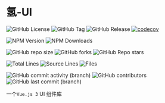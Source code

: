 # 氢-UI

[//]: # (概览)

![GitHub License](https://img.shields.io/github/license/Yin-Jinlong/h-ui)
![GitHub Tag](https://img.shields.io/github/v/tag/yin-jinlong/h-ui)
![GitHub Release](https://img.shields.io/github/v/release/yin-jinlong/h-ui)
[![codecov](https://codecov.io/gh/Yin-Jinlong/h-ui/graph/badge.svg?token=VCK8VB6I3Y)](https://codecov.io/gh/Yin-Jinlong/h-ui)

[//]: # (npm)
![NPM Version](https://img.shields.io/npm/v/%40yin-jinlong%2Fh-ui)
![NPM Downloads](https://img.shields.io/npm/dm/%40yin-jinlong%2Fh-ui)

[//]: # (仓库信息)

![GitHub repo size](https://img.shields.io/github/repo-size/Yin-Jinlong/h-ui)
![GitHub forks](https://img.shields.io/github/forks/Yin-Jinlong/h-ui)
![GitHub Repo stars](https://img.shields.io/github/stars/Yin-Jinlong/h-ui)

[//]: # (统计)

![Total Lines](https://tokei.rs/b1/github/Yin-Jinlong/h-ui)
![Source Lines](https://tokei.rs/b1/github/Yin-Jinlong/h-ui?category=code)
![Files](https://tokei.rs/b1/github/Yin-Jinlong/h-ui?category=files)

[//]: # (活动)

![GitHub commit activity (branch)](https://img.shields.io/github/commit-activity/m/Yin-Jinlong/h-ui)
![GitHub contributors](https://img.shields.io/github/contributors/Yin-Jinlong/h-ui)
![GitHub last commit (branch)](https://img.shields.io/github/last-commit/Yin-Jinlong/h-ui/main)

一个`Vue.js 3` UI 组件库
